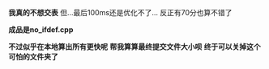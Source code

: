 **我真的不想交表**
但...最后100ms还是优化不了...
反正有70分也算不错了

**成品是no_ifdef.cpp**

**不过似乎在本地算出所有更快呢**
**帮我算算最终提交文件大小呗**
**终于可以关掉这个可怕的文件夹了**